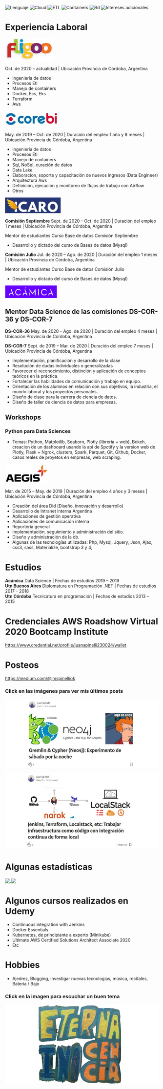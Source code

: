 ![Lenguaje](https://img.shields.io/badge/Lenguaje-Python-success?style=for-the-badge)
![Cloud](https://img.shields.io/badge/Cloud-Aws-informational?style=for-the-badge)
![ETL](https://img.shields.io/badge/ETL-Nifi%20%2F%20Pentaho%20%2F%20PySpark-yellowgreen?style=for-the-badge)
![Containers](https://img.shields.io/badge/Containers-Docker%20%2F%20Minikube-blue?style=for-the-badge)
![Bd](https://img.shields.io/badge/BD-Sql%20%2F%20NoSql-yellow?style=for-the-badge)
![Intereses adicionales](https://img.shields.io/badge/Intereses%20adicionales-Kubernetes%20%2F%20Terraform%20%2F%20Airflow%20%2F%20Kafka%20%2F%20Gcp%20%2F%20Data%20Science%20%2F%20Jenkins-orange?style=for-the-badge)

# Experiencia Laboral

![Fligoo](https://raw.githubusercontent.com/juanspinelli/images/master/fligoo.jpeg)

Oct. de 2020 – actualidad | Ubicación Provincia de Córdoba, Argentina

- Ingeniería de datos
- Procesos Etl
- Manejo de containers
- Docker, Ecs, Eks
- Terraform
- Aws

![Corebi](https://raw.githubusercontent.com/juanspinelli/images/master/corebi.jpeg)

May. de 2019 – Oct. de 2020 | Duración del empleo 1 año y 8 meses | Ubicación Provincia de Córdoba, Argentina

- Ingeniería de datos
- Procesos Etl
- Manejo de containers
- Sql, NoSql, curación de datos
- Data Lake
- Elaboracion, soporte y capacitación de nuevos ingresos (Data Engineer)
- Arquitectura Aws
- Definición, ejecución y monitoreo de flujos de trabajo con Airflow
- Otros

![Icaro](https://raw.githubusercontent.com/juanspinelli/images/master/icaro.jpeg)

<b>Comisión Septiembre</b> Sept. de 2020 – Oct. de 2020 | Duración del empleo 1 meses | Ubicación Provincia de Córdoba, Argentina

Mentor de estudiantes Curso Base de datos Comisión Septiembre

- Desarrollo y dictado del curso de Bases de datos (Mysql)

<b>Comisión Julio</b> Jul. de 2020 – Ago. de 2020 | Duración del empleo 1 meses | Ubicación Provincia de Córdoba, Argentina

Mentor de estudiantes Curso Base de datos Comisión Julio

- Desarrollo y dictado del curso de Bases de datos (Mysql)

![Acamica](https://raw.githubusercontent.com/juanspinelli/images/master/acamica.png)

## Mentor Data Science de las comisiones DS-COR-36 y DS-COR-7

<b>DS-COR-36</b> May. de 2020 – Ago. de 2020 | Duración del empleo 4 meses | Ubicación Provincia de Córdoba, Argentina

<b>DS-COR-7</b> Sept. de 2019 – Mar. de 2020 | Duración del empleo 7 meses | Ubicación Provincia de Córdoba, Argentina

- Implementación, planificación y desarrollo de la clase
- Resolución de dudas individuales o generalizadas
- Favorecer el reconocimiento, distinción y aplicación de conceptos teóricos en la práctica.
- Fortalecer las habilidades de comunicación y trabajo en equipo.
- Orientación de los alumnos en relación con sus objetivos, la industria, el mundo laboral y los proyectos personales.
- Diseño de clase para la carrera de ciencia de datos.
- Diseño de taller de ciencia de datos para empresas.

## Workshops

### Python para Data Sciences

- Temas: Python, Matplotlib, Seaborn, Plotly (libreria + web), Bokeh, creacion de un dashboard usando la api de Spotify y la version web de Plotly, Flask + Ngrok, clusters, Spark, Parquet, Git, Github, Docker, casos reales de proyetos en empresas, web scraping.

![Aegis](https://raw.githubusercontent.com/juanspinelli/images/master/aegis.jpeg)

Mar. de 2015 – May. de 2019 | Duración del empleo 4 años y 3 meses | Ubicación Provincia de Córdoba, Argentina

- Creación del área Did (Diseño, innovación y desarrollo)
- Desarrollo de Intranet Interna Argentina
- Aplicaciones de gestión operativa
- Aplicaciones de comunicación interna
- Reportería general
- Implementación, seguimiento y administración del sitio.
- Diseño y administración de la db.
- Algunas de las tecnologías utilizadas: Php, Mysql, Jquery, Json, Ajax, css3, sass, Materialize, bootstrap 3 y 4,

# Estudios

<b>Acámica</b> Data Science | Fechas de estudios 2019 – 2019<br>
<b>Utn Buenos Aires</b> Diplomatura en Programación .NET | Fechas de estudios 2017 – 2018<br>
<b>Utn Córdoba</b> Tecnicatura en programación | Fechas de estudios 2013 – 2015<br>

# Credenciales AWS Roadshow Virtual 2020 Bootcamp Institute

https://www.credential.net/profile/juanspinelli230024/wallet

# Posteos

https://medium.com/@jmspinelliok

### Click en las imágenes para ver mis últimos posts

[![Gremlin](https://raw.githubusercontent.com/juanspinelli/images/master/gremlin_1.jpeg)](https://medium.com/@jmspinelliok/gremlin-cypher-neo4j-experimento-de-s%C3%A1bado-por-la-noche-bd49475fbe9a)

[![Terraform](https://raw.githubusercontent.com/juanspinelli/images/master/terraform_1.jpeg)](https://medium.com/@jmspinelliok/jenkins-terraform-localstack-etc-trabajar-infraestructura-como-c%C3%B3digo-con-integraci%C3%B3n-continua-6eae7d7b59cc)

# Algunas estadísticas

<a href="https://github.com/juanspinelli/github-readme-stats">
  <img align="center" src="https://github-readme-stats.vercel.app/api?username=juanspinelli&show_icons=true" />
</a>
<a href="https://github.com/juanspinelli/github-readme-stats">
  <img align="center" src="https://github-readme-stats.vercel.app/api/top-langs/?username=juanspinelli&layout=compact)](https://github.com/juanspinelli/github-readme-stats" />
</a>
<br>

# Algunos cursos realizados en Udemy

- Continuous integration with Jenkins
- Docker Essentials
- Kubernetes, de principiante a experto (Minikube)
- Ultimate AWS Certified Solutions Architect Associate 2020
- Etc


# Hobbies

- Ajedrez, Blogging, investigar nuevas tecnologias, música, recitales, Bateria / Bajo

### Click en la imagen para escuchar un buen tema

[![Watch the video](https://raw.githubusercontent.com/juanspinelli/images/master/eterna_1.jpeg)](https://www.youtube.com/watch?v=Bjzvpd1mo8Q)
